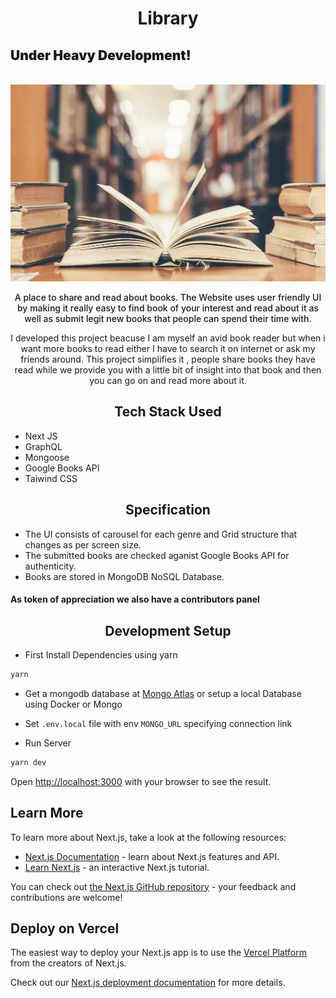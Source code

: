 <h1 align="center" style="font-weight:700"> Library </h1>
<h2 style="font-weight:900">Under Heavy Development!</h2>
<br>
<img src="./header.webp" text-align="center">

<p align="center" style="font-weight:500"> A place to share and read about books. The Website uses user friendly UI by making it really easy to find book of your interest and read about it as well as submit legit new books that people can spend their time with. </p>

<p align="center">I developed this project beacuse I am myself an avid book reader but when i want more books to read either I have to search it on internet or ask my friends around. This project simplifies it , people share books they have read while we provide you with a little bit of insight into that book and then you can go on and read more about it.</p>

<h2 align="center">Tech Stack Used</h2>
<ul>
    <li>Next JS
    <li>GraphQL
    <li>Mongoose
    <li>Google Books API
    <li>Taiwind CSS
</ul>

<h2 align="center"> Specification </h2>

<ul>
    <li>The UI consists of carousel for each genre and Grid structure that changes as per screen size.
    <li>The submitted books are checked aganist Google Books API for authenticity.
    <li>Books are stored in MongoDB NoSQL Database.
</ul>

<h4 align="left"> As token of appreciation we also have a contributors panel </h4>

<h2 align="center">Development Setup</h2>

- First Install Dependencies using yarn

```bash
yarn
```

- Get a mongodb database at [Mongo Atlas](https://www.mongodb.com/cloud/atlas) or setup a local Database using Docker or Mongo

- Set `.env.local` file with env `MONGO_URL` specifying connection link

- Run Server

```bash
yarn dev
```

Open [http://localhost:3000](http://localhost:3000) with your browser to see the result.

## Learn More

To learn more about Next.js, take a look at the following resources:

- [Next.js Documentation](https://nextjs.org/docs) - learn about Next.js features and API.
- [Learn Next.js](https://nextjs.org/learn) - an interactive Next.js tutorial.

You can check out [the Next.js GitHub repository](https://github.com/vercel/next.js/) - your feedback and contributions are welcome!

## Deploy on Vercel

The easiest way to deploy your Next.js app is to use the [Vercel Platform](https://vercel.com/import?utm_medium=default-template&filter=next.js&utm_source=create-next-app&utm_campaign=create-next-app-readme) from the creators of Next.js.

Check out our [Next.js deployment documentation](https://nextjs.org/docs/deployment) for more details.
